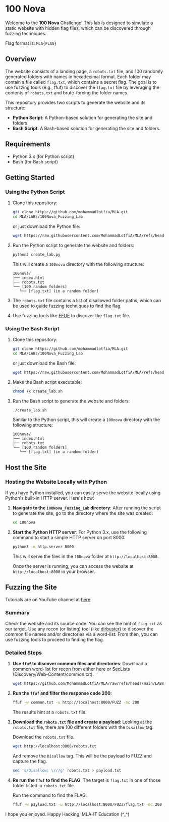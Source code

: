 # 100 Nova

Welcome to the **100 Nova** Challenge! This lab is designed to simulate a static website with hidden flag files, which can be discovered through fuzzing techniques.

Flag format is: `MLA{FLAG}`

## Overview

The website consists of a landing page, a `robots.txt` file, and 100 randomly generated folders with names in hexadecimal format. Each folder may contain a file called `flag.txt`, which contains a secret flag. The goal is to use fuzzing tools (e.g., ffuf) to discover the `flag.txt` file by leveraging the contents of `robots.txt` and brute-forcing the folder names.

This repository provides two scripts to generate the website and its structure:

- **Python Script**: A Python-based solution for generating the site and folders.
- **Bash Script**: A Bash-based solution for generating the site and folders.

## Requirements

- Python 3.x (for Python script)
- Bash (for Bash script)

## Getting Started

### Using the Python Script

1.  Clone this repository:

    ```bash
    git clone https://github.com/mohammadlotfia/MLA.git
    cd MLA/LABs/100Nova_Fuzzing_Lab
    ```

    or just download the Python file:

    ```bash
    wget https://raw.githubusercontent.com/MohammadLotfiA/MLA/refs/heads/main/LABs/100Nova_Fuzzing_Lab/create_lab.py
    ```

2.  Run the Python script to generate the website and folders:

    ```bash
    python3 create_lab.py
    ```

    This will create a `100nova` directory with the following structure:

    ```
    100nova/
    ├── index.html
    ├── robots.txt
    └── [100 random folders]
       └── [flag.txt] (in a random folder)
    ```

3.  The `robots.txt` file contains a list of disallowed folder paths, which can be used to guide fuzzing techniques to find the flag.

4.  Use fuzzing tools like [FFUF](https://github.com/ffuf/ffuf) to discover the `flag.txt` file.

### Using the Bash Script

1.  Clone this repository:

    ```bash
    git clone https://github.com/mohammadlotfia/MLA.git
    cd MLA/LABs/100Nova_Fuzzing_Lab
    ```

    or just download the Bash file:

    ```bash
    wget https://raw.githubusercontent.com/MohammadLotfiA/MLA/refs/heads/main/LABs/100Nova_Fuzzing_Lab/create_lab.sh
    ```

2.  Make the Bash script executable:

    ```bash
    chmod +x create_lab.sh
    ```

3.  Run the Bash script to generate the website and folders:

    ```bash
    ./create_lab.sh
    ```

    Similar to the Python script, this will create a `100nova` directory with the following structure:

    ```
    100nova/
    ├── index.html
    ├── robots.txt
    └── [100 random folders]
       └── [flag.txt] (in a random folder)
    ```

## Host the Site

### Hosting the Website Locally with Python

If you have Python installed, you can easily serve the website locally using Python's built-in HTTP server. Here's how:

1. **Navigate to the `100Nova_Fuzzing_Lab` directory**:
   After running the script to generate the site, go to the directory where the site was created:

   ```bash
   cd 100nova
   ```

2. **Start the Python HTTP server**:
   For Python 3.x, use the following command to start a simple HTTP server on port 8000:

   ```bash
   python3 -m http.server 8000
   ```

   This will serve the files in the `100nova` folder at `http://localhost:8000`.

   Once the server is running, you can access the website at `http://localhost:8000` in your browser.

## Fuzzing the Site

Tutorials are on YouTube channel at [here]().

### Summary

Check the website and its source code. You can see the hint of `flag.txt` as our target. Use any recon (or listing) tool (like [dirbuster](https://www.kali.org/tools/dirbuster/)) to discover the common file names and/or directories via a word-list. From then, you can use fuzzing tools to proceed to finding the flag.

### Detailed Steps

1. **Use `ffuf` to discover common files and directories**:
   Download a common word-list for recon from either here or SecLists (Discovery/Web-Content/common.txt).

   ```bash
   wget https://github.com/MohammadLotfiA/MLA/raw/refs/heads/main/LABs/100Nova_Fuzzing_Lab/common.txt
   ```

2. **Run the `ffuf` and filter the response code 200**:

   ```bash
   ffuf -w common.txt -u http://localhost:8000/FUZZ -mc 200
   ```

   The results hint at a `robots.txt` file.

3. **Download the `robots.txt` file and create a payload**:
   Looking at the `robots.txt` file, there are 100 different folders with the `Disallow` tag.

   Download the `robots.txt` file.

   ```bash
   wget http://localhost:8000/robots.txt
   ```

   And remove the `Disallow` tag. This will be the payload to FUZZ and capture the flag.

   ```bash
   sed 's/Disallow: \///g' robots.txt > payload.txt
   ```

4. **Re run the `ffuf` to find the FLAG**:
   The target is `flag.txt` in one of those folder listed in `robots.txt` file.

   Run the command to find the FLAG.

   ```bash
   ffuf -w payload.txt -u http://localhost:8000/FUZZ/flag.txt -mc 200
   ```

I hope you enjoyed. Happy Hacking, MLA-IT Education (^\_^)
